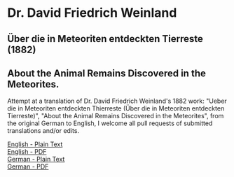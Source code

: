 # Dr. David Friedrich Weinland

## Über die in Meteoriten entdeckten Tierreste (1882)

## About the Animal Remains Discovered in the Meteorites.

Attempt at a translation of Dr. David Friedrich Weinland's 1882 work: "Ueber die in Meteoriten entdeckten Thierreste (Über die in Meteoriten entdeckten Tierreste)", "About the Animal Remains Discovered in the Meteorites", from the original German to English, I welcome all pull requests of submitted translations and/or edits.

[English - Plain Text](Uber-die-in-Meteoriten-entdeckten-Tierreste/full-text-english.md)  
[English - PDF](https://cdn.solaranamnesis.com/DFWeinland/ABOUT-THE-METEORITES.pdf)  
[German - Plain Text](Uber-die-in-Meteoriten-entdeckten-Tierreste/full-text-german.md)  
[German - PDF](https://cdn.solaranamnesis.com/DFWeinland/UBER-DIE-METEORITEN.pdf)  
